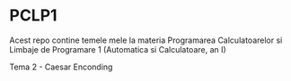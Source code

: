 # PCLP1

Acest repo contine temele mele la materia Programarea Calculatoarelor si Limbaje de Programare 1 (Automatica si Calculatoare, an I)

Tema 2 - Caesar Enconding
